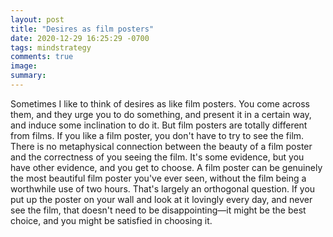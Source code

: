 ```yaml
---
layout: post
title: "Desires as film posters"
date: 2020-12-29 16:25:29 -0700
tags: mindstrategy
comments: true
image:
summary:
---
```

Sometimes I like to think of desires as like film posters. You come across them, and they urge you to do something, and present it in a certain way, and induce some inclination to do it. But film posters are totally different from films. If you like a film poster, you don't have to try to see the film. There is no metaphysical connection between the beauty of a film poster and the correctness of you seeing the film. It's some evidence, but you have other evidence, and you get to choose. A film poster can be genuinely the most beautiful film poster you've ever seen, without the film being a worthwhile use of two hours. That's largely an orthogonal question. If you put up the poster on your wall and look at it lovingly every day, and never see the film, that doesn't need to be disappointing&mdash;it might be the best choice, and you might be satisfied in choosing it.
